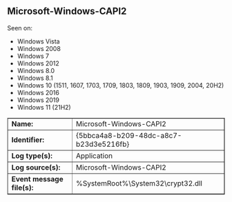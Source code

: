 ## Microsoft-Windows-CAPI2

Seen on:
* Windows Vista
* Windows 2008
* Windows 7
* Windows 2012
* Windows 8.0
* Windows 8.1
* Windows 10 (1511, 1607, 1703, 1709, 1803, 1809, 1903, 1909, 2004, 20H2)
* Windows 2016
* Windows 2019
* Windows 11 (21H2)

<table border="1" class="docutils">
  <tbody>
    <tr>
      <td><b>Name:</b></td>
      <td>Microsoft-Windows-CAPI2</td>
    </tr>
    <tr>
      <td><b>Identifier:</b></td>
      <td>{5bbca4a8-b209-48dc-a8c7-b23d3e5216fb}</td>
    </tr>
    <tr>
      <td><b>Log type(s):</b></td>
      <td>Application</td>
    </tr>
    <tr>
      <td><b>Log source(s):</b></td>
      <td>Microsoft-Windows-CAPI2</td>
    </tr>
    <tr>
      <td><b>Event message file(s):</b></td>
      <td>%SystemRoot%\System32\crypt32.dll</td>
    </tr>
  </tbody>
</table>

&nbsp;


